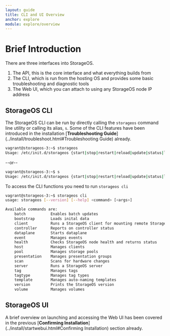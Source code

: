 ```yaml
---
layout: guide
title: CLI and UI Overview
anchor: explore
module: explore/overview
---
```


# Brief Introduction

There are three interfaces into StorageOS.

1. The API, this is the core interface and what everything builds from
2. The CLI, which is run from the hosting OS and provides some basic troubleshooting and diagnostic tools
3. The Web UI, which you can attach to using any StorageOS node IP address

## StorageOS CLI

The StorageOS CLI can be run by directly calling the `storageos` command line utility  or calling its alias, `s`.  Some of the CLI features have been introduced in the installation [**Troubleshooting Guide**](../install/troubleshoot.html#Troubleshooting Guide) already.

```bash
vagrant@storageos-3:~$ storageos
Usage: /etc/init.d/storageos {start|stop|restart|reload|update|status|logs|cli|bootstrap|test}
```
--or--
```bash
vagrant@storageos-3:~$ s
Usage: /etc/init.d/storageos {start|stop|restart|reload|update|status|logs|cli|bootstrap|test}
```

To access the CLI functions you need to run `storageos cli`

```bash
vagrant@storageos-3:~$ storageos cli
usage: storageos [--version] [--help] <command> [<args>]

Available commands are:
    batch           Enables batch updates
    bootstrap       Loads inital data
    client          Runs a StorageOS client for mounting remote StorageOS volumes
    controller      Reports on controller status
    dataplane       Starts dataplane
    event           Manages events
    health          Checks StorageOS node health and returns status
    host            Manages clients
    pool            Manages storage pools
    presentation    Manages presentation groups
    scan            Scans for hardware changes
    server          Runs a StorageOS server
    tag             Manages tags
    tagtype         Manages tag types
    template        Manages auto-naming templates
    version         Prints the StorageOS version
    volume          Manages volumes
```

## StorageOS UI

A brief overview on launching and accessing the Web UI has been covered in the previous [**Confirming Installation**](../install/startwebui.html#Confirming Installation) section already.
